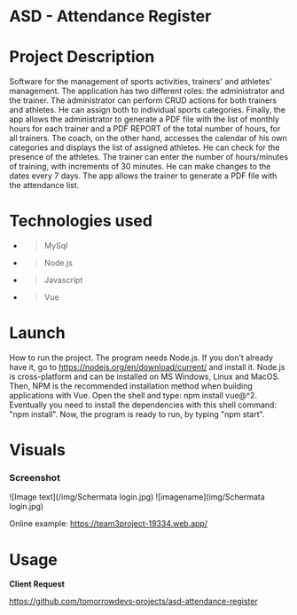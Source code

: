 # ASD - Attendance Register

# Project Description
  Software for the management of sports activities, trainers' and athletes' management. The application has two different roles: the administrator and the trainer. 
  The administrator can perform CRUD actions for both trainers and athletes. He can assign both to individual sports categories.
  Finally, the app allows the administrator to generate a PDF file with the list of monthly hours for each trainer and a PDF REPORT of the total number of hours, for all   trainers.
  The coach, on the other hand, accesses the calendar of his own categories and displays the list of assigned athletes. He can check for the presence of the athletes. 
  The trainer can enter the number of hours/minutes of training, with increments of 30 minutes. He can make changes to the dates every 7 days. The app allows the           trainer to generate a PDF file with the attendance list.
  
# Technologies used
* > MySql 
* > Node.js 
* > Javascript 
* > Vue 

# Launch
How to run the project.
The program needs Node.js. If you don't already have it, go to https://nodejs.org/en/download/current/ and install it. Node.js is cross-platform and can be installed on MS Windows, Linux and MacOS.
Then, NPM is the recommended installation method when building applications with Vue. Open the shell and type: npm install vue@^2.
Eventually you need to install the dependencies with this shell command: "npm install".
Now, the program is ready to run, by typing "npm start".

# Visuals
### Screenshot
![Image text](/img/Schermata login.jpg)
![imagename](img/Schermata login.jpg)

Online example:
https://team3project-19334.web.app/

# Usage

  
**Client Request**

https://github.com/tomorrowdevs-projects/asd-attendance-register
